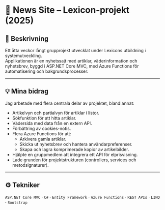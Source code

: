 # 📰 News Site – Lexicon-projekt (2025)

## 📝 Beskrivning  
Ett åtta veckor långt grupprojekt utvecklat under Lexicons utbildning i systemutveckling.  
Applikationen är en nyhetssajt med artiklar, väderinformation och nyhetsbrev, byggd i ASP.NET Core MVC, med Azure Functions för automatisering och bakgrundsprocesser.

---

## 💡 Mina bidrag  
Jag arbetade med flera centrala delar av projektet, bland annat:

- Artikelvyn och partialvyn för artiklar i listor.  
- Sökfunktion för att hitta artiklar.  
- Vädersida med data från en extern API.  
- Förbättring av cookies-notis.  
- Flera Azure Functions för att:  
  - Arkivera gamla artiklar.  
  - Skicka ut nyhetsbrev och hantera användarpreferenser.  
  - Skapa och lagra komprimerade kopior av artikelbilder.  
- Hjälpte en gruppmedlem att integrera ett API för elprisvisning.  
- Lade grunden för projektstrukturen (controllers, services och metodsignaturer).

---

## ⚙️ Tekniker  
`ASP.NET Core MVC` · `C#` · `Entity Framework` · `Azure Functions` · `REST APIs` · `LINQ` · `Bootstrap`
